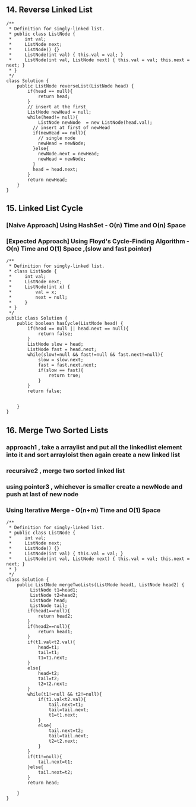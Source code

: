## 14. Reverse Linked List 
```
/**
 * Definition for singly-linked list.
 * public class ListNode {
 *     int val;
 *     ListNode next;
 *     ListNode() {}
 *     ListNode(int val) { this.val = val; }
 *     ListNode(int val, ListNode next) { this.val = val; this.next = next; }
 * }
 */
class Solution {
    public ListNode reverseList(ListNode head) {
        if(head == null){
            return head;
        }
        // insert at the first
        ListNode newHead = null;
        while(head!= null){
            ListNode newNode  = new ListNode(head.val);
          // insert at first of newHead
          if(newHead == null){
            // single node 
            newHead = newNode;
          }else{
            newNode.next = newHead;
            newHead = newNode;
          }
          head = head.next;
        }
        return newHead;
    }
}
```
## 15. Linked List Cycle
### [Naive Approach] Using HashSet - O(n) Time and O(n) Space
### [Expected Approach] Using Floyd's Cycle-Finding Algorithm - O(n) Time and O(1) Space ,(slow and fast pointer)
```
/**
 * Definition for singly-linked list.
 * class ListNode {
 *     int val;
 *     ListNode next;
 *     ListNode(int x) {
 *         val = x;
 *         next = null;
 *     }
 * }
 */
public class Solution {
    public boolean hasCycle(ListNode head) {
        if(head == null || head.next == null){
            return false;
        }
        ListNode slow = head;
        ListNode fast = head.next;
        while(slow!=null && fast!=null && fast.next!=null){
            slow = slow.next;
            fast = fast.next.next;
            if(slow == fast){
                return true;
            }
        }
        return false;

        
    }
}
```

## 16. Merge Two Sorted Lists
### approach1 , take a arraylist and put all the linkedlist element into it and sort arrayloist then again create a new linked list 
### recursive2 , merge two sorted linked list 
### using pointer3 , whichever is smaller create a newNode and push at last of new node
### Using Iterative Merge - O(n+m) Time and O(1) Space
```
/**
 * Definition for singly-linked list.
 * public class ListNode {
 *     int val;
 *     ListNode next;
 *     ListNode() {}
 *     ListNode(int val) { this.val = val; }
 *     ListNode(int val, ListNode next) { this.val = val; this.next = next; }
 * }
 */
class Solution {
    public ListNode mergeTwoLists(ListNode head1, ListNode head2) {
         ListNode t1=head1;
         ListNode t2=head2;
         ListNode head;
         ListNode tail;
        if(head1==null){
            return head2;
        }
        if(head2==null){
            return head1;
        }
        if(t1.val<t2.val){
            head=t1;
            tail=t1;
            t1=t1.next;
        }
        else{
            head=t2;
            tail=t2;
            t2=t2.next;
        }
        while(t1!=null && t2!=null){
            if(t1.val<t2.val){
                tail.next=t1;
                tail=tail.next;
                t1=t1.next;
            }
            else{
                tail.next=t2;
                tail=tail.next;
                t2=t2.next;
            }
        }
        if(t1!=null){
            tail.next=t1;
        }else{
            tail.next=t2;
        }
        return head;
        
    }
}
```



